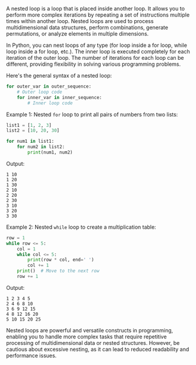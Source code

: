A nested loop is a loop that is placed inside another loop. It allows you to perform more complex iterations by repeating a set of instructions multiple times within another loop. Nested loops are used to process multidimensional data structures, perform combinations, generate permutations, or analyze elements in multiple dimensions.

In Python, you can nest loops of any type (for loop inside a for loop, while loop inside a for loop, etc.). The inner loop is executed completely for each iteration of the outer loop. The number of iterations for each loop can be different, providing flexibility in solving various programming problems.

Here's the general syntax of a nested loop:

```python
for outer_var in outer_sequence:
    # Outer loop code
    for inner_var in inner_sequence:
        # Inner loop code
```

Example 1: Nested `for` loop to print all pairs of numbers from two lists:

```python
list1 = [1, 2, 3]
list2 = [10, 20, 30]

for num1 in list1:
    for num2 in list2:
        print(num1, num2)
```

Output:
```
1 10
1 20
1 30
2 10
2 20
2 30
3 10
3 20
3 30
```

Example 2: Nested `while` loop to create a multiplication table:

```python
row = 1
while row <= 5:
    col = 1
    while col <= 5:
        print(row * col, end=' ')
        col += 1
    print()  # Move to the next row
    row += 1
```

Output:
```
1 2 3 4 5 
2 4 6 8 10 
3 6 9 12 15 
4 8 12 16 20 
5 10 15 20 25 
```

Nested loops are powerful and versatile constructs in programming, enabling you to handle more complex tasks that require repetitive processing of multidimensional data or nested structures. However, be cautious about excessive nesting, as it can lead to reduced readability and performance issues.
